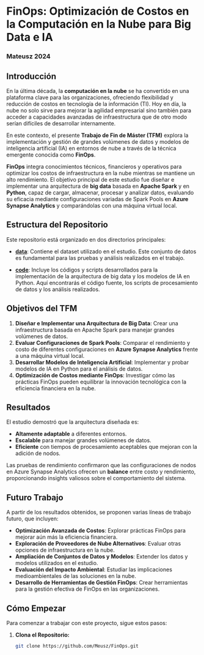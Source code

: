 # FinOps: Optimización de Costos en la Computación en la Nube para Big Data e IA
### Mateusz 2024

## Introducción

En la última década, la **computación en la nube** se ha convertido en una plataforma clave para las organizaciones, ofreciendo flexibilidad y reducción de costos en tecnología de la información (TI). Hoy en día, la nube no solo sirve para mejorar la agilidad empresarial sino también para acceder a capacidades avanzadas de infraestructura que de otro modo serían difíciles de desarrollar internamente. 

En este contexto, el presente **Trabajo de Fin de Máster (TFM)** explora la implementación y gestión de grandes volúmenes de datos y modelos de inteligencia artificial (IA) en entornos de nube a través de la técnica emergente conocida como **FinOps**. 

**FinOps** integra conocimientos técnicos, financieros y operativos para optimizar los costos de infraestructura en la nube mientras se mantiene un alto rendimiento. El objetivo principal de este estudio fue diseñar e implementar una arquitectura de **big data** basada en **Apache Spark** y en **Python**, capaz de cargar, almacenar, procesar y analizar datos, evaluando su eficacia mediante configuraciones variadas de Spark Pools en **Azure Synapse Analytics** y comparándolas con una máquina virtual local.

## Estructura del Repositorio

Este repositorio está organizado en dos directorios principales:

- **[data](https://github.com/Meusz/FinOps/tree/main/data)**: Contiene el dataset utilizado en el estudio. Este conjunto de datos es fundamental para las pruebas y análisis realizados en el trabajo.

- **[code](https://github.com/Meusz/FinOps/tree/main/code)**: Incluye los códigos y scripts desarrollados para la implementación de la arquitectura de big data y los modelos de IA en Python. Aquí encontrarás el código fuente, los scripts de procesamiento de datos y los análisis realizados.

## Objetivos del TFM

1. **Diseñar e Implementar una Arquitectura de Big Data**: Crear una infraestructura basada en Apache Spark para manejar grandes volúmenes de datos.
2. **Evaluar Configuraciones de Spark Pools**: Comparar el rendimiento y costo de diferentes configuraciones en **Azure Synapse Analytics** frente a una máquina virtual local.
3. **Desarrollar Modelos de Inteligencia Artificial**: Implementar y probar modelos de IA en Python para el análisis de datos.
4. **Optimización de Costos mediante FinOps**: Investigar cómo las prácticas FinOps pueden equilibrar la innovación tecnológica con la eficiencia financiera en la nube.

## Resultados

El estudio demostró que la arquitectura diseñada es:

- **Altamente adaptable** a diferentes entornos.
- **Escalable** para manejar grandes volúmenes de datos.
- **Eficiente** con tiempos de procesamiento aceptables que mejoran con la adición de nodos.

Las pruebas de rendimiento confirmaron que las configuraciones de nodos en Azure Synapse Analytics ofrecen un **balance** entre costo y rendimiento, proporcionando insights valiosos sobre el comportamiento del sistema.

## Futuro Trabajo

A partir de los resultados obtenidos, se proponen varias líneas de trabajo futuro, que incluyen:

- **Optimización Avanzada de Costos**: Explorar prácticas FinOps para mejorar aún más la eficiencia financiera.
- **Exploración de Proveedores de Nube Alternativos**: Evaluar otras opciones de infraestructura en la nube.
- **Ampliación de Conjuntos de Datos y Modelos**: Extender los datos y modelos utilizados en el estudio.
- **Evaluación del Impacto Ambiental**: Estudiar las implicaciones medioambientales de las soluciones en la nube.
- **Desarrollo de Herramientas de Gestión FinOps**: Crear herramientas para la gestión efectiva de FinOps en las organizaciones.

## Cómo Empezar

Para comenzar a trabajar con este proyecto, sigue estos pasos:

1. **Clona el Repositorio:**
   ```bash
   git clone https://github.com/Meusz/FinOps.git

